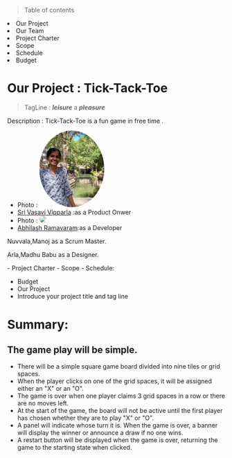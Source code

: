 > Table of contents

<li>Our Project</li>
<li>Our Team</li>
<li>Project Charter</li>
<li>Scope</li>
<li>Schedule</li>
<li>Budget</li>

# Our Project : Tick-Tack-Toe

> TagLine : ***leisure*** a ***pleasure***

Description : Tick-Tack-Toe is a fun game in free time .

* Photo : <img src="pictures/pic.jpeg" alt="drawing" width="150" style="border-radius:50%" />
* [Sri Vasavi Vipparla](https://github.com/Srivasavi-vipparla)  :as a Product Onwer
* Photo : <img src="/pictures/Abhi.jpeg"  width="150" style="border-radius:50%" />
* [Abhilash Ramavaram](https://https://github.com/AbhiRam0099/AbhilashRamavaram):as a Developer

<p>Nuvvala,Manoj as a Scrum Master.</p>
<p>Arla,Madhu Babu as a Designer.</p>
- Project Charter
- Scope
- Schedule:

- Budget
- Our Project
- Introduce your project title and tag line

# Summary:

## The game play will be simple.

* There will be a simple square game board divided into nine tiles or grid spaces.
* When the player clicks on one of the grid spaces, it will be assigned either an "X" or an "O".
* The game is over when one player claims 3 grid spaces in a row or there are no moves left.
* At the start of the game, the board will not be active until the first player has chosen whether they are to play "X" or "O".
* A panel will indicate whose turn it is. When the game is over, a banner will display the winner or announce a draw if no one wins.
* A restart button will be displayed when the game is over, returning the game to the starting state when clicked.
